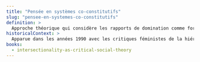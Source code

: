 ```yaml
---
title: "Pensée en systèmes co-constitutifs"
slug: "pensee-en-systemes-co-constitutifs"
definition: >
  Approche théorique qui considère les rapports de domination comme formés dans l’interaction mutuelle, sans hiérarchie ni addition.
historicalContext: >
  Apparue dans les années 1990 avec les critiques féministes de la hiérarchisation des oppressions. Portée notamment par Crenshaw, Collins et Davis.
books:
  - intersectionality-as-critical-social-theory
---
```

